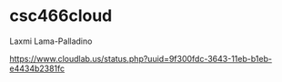 # csc466cloud
Laxmi Lama-Palladino

https://www.cloudlab.us/status.php?uuid=9f300fdc-3643-11eb-b1eb-e4434b2381fc
